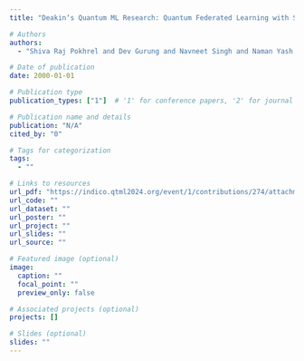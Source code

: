 ```yaml
---
title: "Deakin‘s Quantum ML Research: Quantum Federated Learning with Simple Data Encoding and Aggregation"

# Authors
authors:
  - "Shiva Raj Pokhrel and Dev Gurung and Navneet Singh and Naman Yash and Gang Li"

# Date of publication
date: 2000-01-01

# Publication type
publication_types: ["1"]  # '1' for conference papers, '2' for journal articles, '3' for preprints

# Publication name and details
publication: "N/A"
cited_by: "0"

# Tags for categorization
tags:
  - ""

# Links to resources
url_pdf: "https://indico.qtml2024.org/event/1/contributions/274/attachments/273/283/QTML_2024.pdf"  # Link to the resource
url_code: ""
url_dataset: ""
url_poster: ""
url_project: ""
url_slides: ""
url_source: ""

# Featured image (optional)
image:
  caption: ""
  focal_point: ""
  preview_only: false

# Associated projects (optional)
projects: []

# Slides (optional)
slides: ""
---
```

